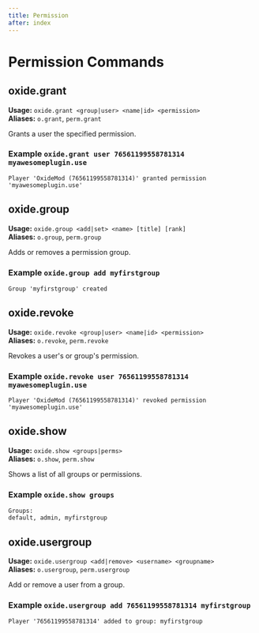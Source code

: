 ```yaml
---
title: Permission
after: index
---
```

# Permission Commands

## oxide.grant

**Usage:** `oxide.grant <group|user> <name|id> <permission>`  
**Aliases:** `o.grant`, `perm.grant`

Grants a user the specified permission.

### Example `oxide.grant user 76561199558781314 myawesomeplugin.use`

```
Player 'OxideMod (76561199558781314)' granted permission 'myawesomeplugin.use'
``` 

## oxide.group

**Usage:** `oxide.group <add|set> <name> [title] [rank]`  
**Aliases:** `o.group`, `perm.group`

Adds or removes a permission group.

### Example `oxide.group add myfirstgroup`

```
Group 'myfirstgroup' created
```

## oxide.revoke

**Usage:** `oxide.revoke <group|user> <name|id> <permission>`  
**Aliases:** `o.revoke`, `perm.revoke`

Revokes a user's or group's permission.

### Example `oxide.revoke user 76561199558781314 myawesomeplugin.use`

```
Player 'OxideMod (76561199558781314)' revoked permission 'myawesomeplugin.use'
```

## oxide.show

**Usage:** `oxide.show <groups|perms>`  
**Aliases:** `o.show`, `perm.show`

Shows a list of all groups or permissions.

### Example `oxide.show groups`

```
Groups:
default, admin, myfirstgroup
```

## oxide.usergroup

**Usage:** `oxide.usergroup <add|remove> <username> <groupname>`  
**Aliases:** `o.usergroup`, `perm.usergroup`

Add or remove a user from a group.

### Example `oxide.usergroup add 76561199558781314 myfirstgroup`

```
Player '76561199558781314' added to group: myfirstgroup
```